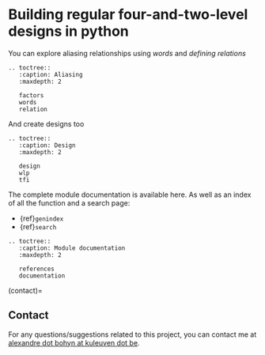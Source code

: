 # Building regular four-and-two-level designs in python

You can explore aliasing relationships using *words* and *defining relations*

```{eval-rst}
.. toctree::
   :caption: Aliasing
   :maxdepth: 2

   factors
   words
   relation

```

And create designs too

```{eval-rst}
.. toctree::
   :caption: Design
   :maxdepth: 2

   design
   wlp
   tfi

```

The complete module documentation is available here.
As well as an index of all the function and a search page:

- {ref}`genindex`
- {ref}`search`

```{eval-rst}
.. toctree::
   :caption: Module documentation
   :maxdepth: 2

   references
   documentation
```

(contact)=

## Contact

For any questions/suggestions related to this project, you can contact me at [alexandre dot bohyn at kuleuven dot be](mailto:alexandre.bohyn@kuleuven.be).
